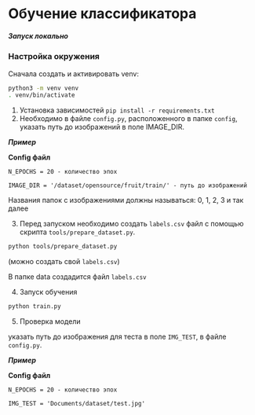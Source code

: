 # Обучение классификатора

##### Запуск локально

### Настройка окружения

Сначала создать и активировать venv:

```bash
python3 -m venv venv
. venv/bin/activate
```

1. Установка зависимостей ```pip install -r requirements.txt```
2. Необходимо в файле ```config.py```, расположенного в папке ```config```, указать путь до изображений в поле IMAGE_DIR.

***Пример***

**Config файл**
```
N_EPOCHS = 20 - количество эпох

IMAGE_DIR = '/dataset/opensource/fruit/train/' - путь до изображений

```
Названия папок с изображениями должны называться: 0, 1, 2, 3 и так далее

3. Перед запуском необходимо создать ```labels.csv``` файл с помощью скрипта ```tools/prepare_dataset.py```.

```bash
python tools/prepare_dataset.py
```

(можно создать свой ```labels.csv```)

В папке data создадится файл ```labels.csv```

4. Запуск обучения

```bash
python train.py
```

5. Проверка модели

указать путь до изображения для теста в поле ```IMG_TEST```, в файле ```config.py```.

***Пример***

**Config файл**
```
N_EPOCHS = 20 - количество эпох

IMG_TEST = 'Documents/dataset/test.jpg'
```
